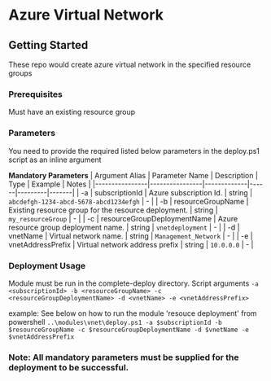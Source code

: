 # Azure Virtual Network

## Getting Started

These repo would create azure virtual network in the specified resource groups


### Prerequisites

Must have an existing resource group

### Parameters

You need to provide the required listed below parameters in the deploy.ps1 script as an inline argument

**Mandatory Parameters**
| Argument Alias | Parameter Name | Description | Type | Example | Notes |
|----------------|----------------|-------------|------|---------|-------|
| -a | subscriptionId | Azure subscription Id. | string | `abcdefgh-1234-abcd-5678-abcd1234efgh` | - |
| -b | resourceGroupName | Existing resource group for the resource deployment. | string | `my_resourceGroup` | - |
| -c | resourceGroupDeploymentName | Azure resource group deployment name. | string | `vnetdeployment` | - |
| -d | vnetName | Virtual network name. | string | `Management_Network` | - |
| -e | vnetAddressPrefix | Virtual network address prefix | string | `10.0.0.0` | - |

### Deployment Usage

Module must be run in the complete-deploy directory. Script arguments `-a <subscriptionId> -b <resourceGroupName> -c <resourceGroupDeploymentName> -d <vnetName> -e <vnetAddressPrefix>`

example: See below on how to run the module 'resouce deployment' from powershell
`..\modules\vnet\deploy.ps1 -a $subscriptionId -b $resourceGroupName -c $resourceGroupDeploymentName -d $vnetName -e $vnetAddressPrefix`

### Note: All mandatory parameters must be supplied for the deployment to be successful.